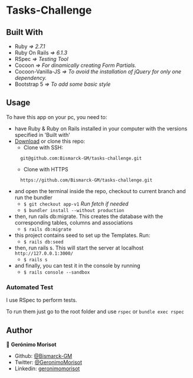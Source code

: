 # Tasks-Challenge

## Built With
- Ruby *=> 2.7.1*
- Ruby On Rails *=> 6.1.3*
- RSpec *=> Testing Tool*
- Cocoon *=> For dinamically creating Form Partials.*
- Cocoon-Vanilla-JS *=> To avoid the installation of jQuery for only one dependency.*
- Bootstrap 5 *=> To add some basic style*

## Usage

To have this app on your pc, you need to:
* have Ruby & Ruby on Rails installed in your computer with the versions specified in 'Built with'
* [Download](https://github.com/Bismarck-GM/tasks-challenge/archive/refs/heads/app-v1.zip) or clone this repo:
  - Clone with SSH:
  ```
    git@github.com:Bismarck-GM/tasks-challenge.git
  ```
  - Clone with HTTPS
  ```
    https://github.com/Bismarck-GM/tasks-challenge.git
  ```
* and open the terminal inside the repo, checkout to current branch and run the bundler
  - ```$ git checkout app-v1``` *Run fetch if needed*
  - ```$ bundler install --without production```
* then, run rails db:migrate. This creates the database with the corresponding tables, columns and associations
  - ```$ rails db:migrate```
* this project contains seed to set up the Templates. Run:
  - ```$ rails db:seed```
* then, run rails s. This will start the server at localhost `http://127.0.0.1:3000/`
  - ```$ rails s```
* and finally, you can test it in the console by running
  - ```$ rails console --sandbox```

<!-- AUTOMATED TEST -->
### Automated Test

I use RSpec to perform tests.

To run them just go to the root folder and use ```rspec``` or ```bundle exec rspec```

## Author
👤 **Gerónimo Morisot**

- Github: [@Bismarck-GM](https://github.com/Bismarck-GM)
- Twitter: [@GeronimoMorisot](https://twitter.com/GeronimoMorisot)
- Linkedin: [geronimomorisot](https://linkedin.com/in/geronimomorisot)

